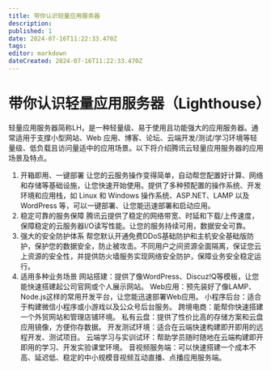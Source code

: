 ```yaml
---
title: 带你认识轻量应用服务器
description: 
published: 1
date: 2024-07-16T11:22:33.470Z
tags: 
editor: markdown
dateCreated: 2024-07-16T11:22:33.470Z
---
```


# 带你认识轻量应用服务器（Lighthouse）
轻量应用服务器简称LH，是一种轻量级、易于使用且功能强大的应用服务器。通常适用于支撑小型网站、Web 应用、博客、论坛、云端开发/测试/学习环境等轻量级、低负载且访问量适中的应用场景。以下将介绍腾讯云轻量应用服务器的应用场景及特点。
1. 开箱即用、一键部署
让您的云服务操作变得简单，自动帮您配置好计算、网络和存储等基础设施，让您快速开始使用。提供了多种预配置的操作系统、开发环境和应用栈，如 Linux 和 Windows 操作系统、ASP.NET、LAMP 以及 WordPress 等，可以一键部署、让您能迅速部署和启动应用。
2. 稳定可靠的服务保障
腾讯云提供了稳定的网络带宽、时延和下载/上传速度，保障稳定的云服务器I/O读写性能。让您的服务持续可用，数据安全可靠。
3. 强大的安全防护体系
帮您默认开通免费DDoS基础防护和主机安全基础版防护，保护您的数据安全，防止被攻击。不同用户之间资源全面隔离，保证您云上资源的安全性，并提供防火墙服务实现网络安全防护，保障业务安全稳定运行。
4. 适用多种业务场景
网站搭建：提供了像WordPress、Discuz!Q等模板，让您能快速搭建起公司官网或个人展示网站。
Web应用：预先装好了像LAMP、Node.js这样的常用开发平台，让您能迅速部署Web应用。
小程序后台：适合于构建微信小程序或小游戏以及公众号后台服务。
跨境电商：能帮你快速搭建一个外贸网站和管理店铺环境。
私有云盘：提供了性价比高的存储方案和云盘应用镜像，方便你存数据。
开发测试环境：适合在云端快速构建即开即用的远程开发、测试项目。
云端学习与实训试环：帮助学员随时随地在云端构建即开即用的学习、开发实验课堂环境。
音视频服务端：可以快速搭建一个成本不高、延迟低、稳定的中小规模音视频互动直播、点播应用服务端。